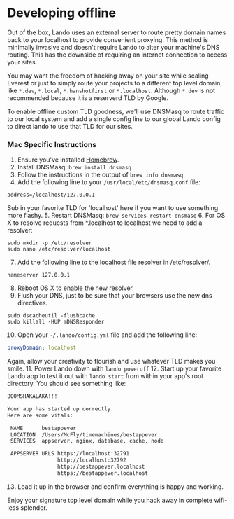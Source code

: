 Developing offline
==================

Out of the box, Lando uses an external server to route pretty domain names back to your localhost to provide convenient proxying. This method is minimally invasive and doesn't require Lando to alter your machine's DNS routing. This has the downside of requiring an internet connection to access your sites.

You may want the freedom of hacking away on your site while scaling Everest or just to simply route your projects to a different top level domain, like `*.dev`, `*.local`, `*.hanshotfirst` or `*.localhost`. Although `*.dev` is not recommended because it is a reserverd TLD by Google.

To enable offline custom TLD goodness, we'll use DNSMasq to route traffic to our local system and add a single config line to our global Lando config to direct lando to use that TLD for our sites.

### Mac Specific Instructions
1. Ensure you've installed [Homebrew](https://brew.sh/).
2. Install DNSMasq: `brew install dnsmasq`
3. Follow the instructions in the output of `brew info dnsmasq`
4. Add the following line to your `/usr/local/etc/dnsmasq.conf` file:
```
address=/localhost/127.0.0.1
```
Sub in your favorite TLD for 'localhost' here if you want to use something more flashy.
5. Restart DNSMasq: `brew services restart dnsmasq`
6. For OS X to resolve requests from *.localhost to localhost we need to add a resolver:
```
sudo mkdir -p /etc/resolver
sudo nano /etc/resolver/localhost
```
7. Add the following line to the localhost file resolver in /etc/resolver/.
```
nameserver 127.0.0.1
```
8. Reboot OS X to enable the new resolver.
9. Flush your DNS, just to be sure that your browsers use the new dns
directives.
```
sudo dscacheutil -flushcache
sudo killall -HUP mDNSResponder
```
10. Open your `~/.lando/config.yml` file and add the following line:
```yaml
proxyDomain: localhost
```
Again, allow your creativity to flourish and use whatever TLD makes you smile.
11. Power Lando down with `lando poweroff`
12. Start up your favorite Lando app to test it out with `lando start` from within your app's root directory. You should see something like:

```bash
BOOMSHAKALAKA!!!

Your app has started up correctly.
Here are some vitals:

 NAME      bestappever
 LOCATION  /Users/McFly/timemachines/bestappever
 SERVICES  appserver, nginx, database, cache, node

 APPSERVER URLS https://localhost:32791
                http://localhost:32792
                http://bestappever.localhost
                https://bestappever.localhost
```
13. Load it up in the browser and confirm everything is happy and working.

Enjoy your signature top level domain while you hack away in complete wifi-less splendor.
